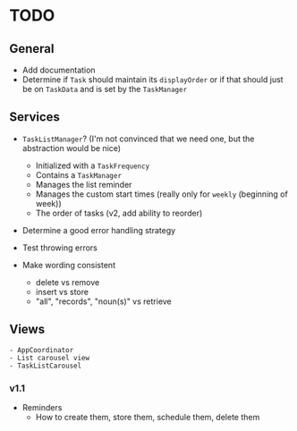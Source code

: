 # TODO

## General

- Add documentation
- Determine if `Task` should maintain its `displayOrder` or if that should just be on `TaskData` and is set by the `TaskManager`

## Services

- `TaskListManager`? (I'm not convinced that we need one, but the abstraction would be nice)
    - Initialized with a `TaskFrequency`
    - Contains a `TaskManager`
    - Manages the list reminder
    - Manages the custom start times (really only for `weekly` (beginning of week))
    - The order of tasks (v2, add ability to reorder)

- Determine a good error handling strategy

- Test throwing errors

- Make wording consistent
    - delete vs remove
    - insert vs store
    - "all", "records", "noun(s)" vs retrieve

## Views
    - AppCoordinator
    - List carousel view
    - TaskListCarousel


### v1.1

- Reminders
    - How to create them, store them, schedule them, delete them

